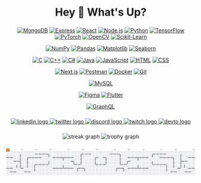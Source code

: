 <h1 align="center">Hey 👋 What's Up?</h1>

###

<div align="center">

  <!-- Core Stacks -->
  <a href="https://www.mongodb.com/" target="_blank" rel="noopener noreferrer"><img src="https://skillicons.dev/icons?i=mongodb" height="60" alt="MongoDB" /></a>
  <a href="https://expressjs.com/" target="_blank" rel="noopener noreferrer"><img src="https://skillicons.dev/icons?i=express" height="60" alt="Express" /></a>
  <a href="https://reactjs.org/" target="_blank" rel="noopener noreferrer"><img src="https://skillicons.dev/icons?i=react" height="60" alt="React" /></a>
  <a href="https://nodejs.org/" target="_blank" rel="noopener noreferrer"><img src="https://skillicons.dev/icons?i=nodejs" height="60" alt="Node.js" /></a>
  <a href="https://www.python.org/" target="_blank" rel="noopener noreferrer"><img src="https://skillicons.dev/icons?i=python" height="60" alt="Python" /></a>
  <a href="https://www.tensorflow.org/" target="_blank" rel="noopener noreferrer"><img src="https://skillicons.dev/icons?i=tensorflow" height="60" alt="TensorFlow" /></a>
  <a href="https://pytorch.org/" target="_blank" rel="noopener noreferrer"><img src="https://skillicons.dev/icons?i=pytorch" height="60" alt="PyTorch" /></a>
  <a href="https://opencv.org/" target="_blank" rel="noopener noreferrer"><img src="https://skillicons.dev/icons?i=opencv" height="60" alt="OpenCV" /></a>
  <a href="https://scikit-learn.org/" target="_blank" rel="noopener noreferrer"><img src="https://skillicons.dev/icons?i=sklearn" height="60" alt="Scikit-Learn" /></a>

  <!-- Data Science -->
  <a href="https://numpy.org/" target="_blank" rel="noopener noreferrer"><img src="https://cdn.jsdelivr.net/gh/devicons/devicon/icons/numpy/numpy-original.svg" height="60" alt="NumPy" /></a>
  <a href="https://pandas.pydata.org/" target="_blank" rel="noopener noreferrer"><img src="https://cdn.jsdelivr.net/gh/devicons/devicon/icons/pandas/pandas-original.svg" height="60" alt="Pandas" /></a>
  <a href="https://matplotlib.org/" target="_blank" rel="noopener noreferrer"><img src="https://cdn.jsdelivr.net/gh/devicons/devicon/icons/matplotlib/matplotlib-original.svg" height="60" alt="Matplotlib" /></a>
  <a href="https://seaborn.pydata.org/" target="_blank" rel="noopener noreferrer"><img src="https://img.icons8.com/color/480/seaborn.png" height="60" alt="Seaborn" /></a>

  <!-- Programming Languages -->
  <a href="https://en.wikipedia.org/wiki/C_(programming_language)" target="_blank" rel="noopener noreferrer"><img src="https://skillicons.dev/icons?i=c" height="60" alt="C" /></a>
  <a href="https://isocpp.org/" target="_blank" rel="noopener noreferrer"><img src="https://skillicons.dev/icons?i=cpp" height="60" alt="C++" /></a>
  <a href="https://learn.microsoft.com/en-us/dotnet/csharp/" target="_blank" rel="noopener noreferrer"><img src="https://skillicons.dev/icons?i=cs" height="60" alt="C#" /></a>
  <a href="https://www.java.com/" target="_blank" rel="noopener noreferrer"><img src="https://skillicons.dev/icons?i=java" height="60" alt="Java" /></a>
  <a href="https://developer.mozilla.org/en-US/docs/Web/JavaScript" target="_blank" rel="noopener noreferrer"><img src="https://skillicons.dev/icons?i=js" height="60" alt="JavaScript" /></a>
  <a href="https://developer.mozilla.org/en-US/docs/Web/HTML" target="_blank" rel="noopener noreferrer"><img src="https://skillicons.dev/icons?i=html" height="60" alt="HTML" /></a>
  <a href="https://developer.mozilla.org/en-US/docs/Web/CSS" target="_blank" rel="noopener noreferrer"><img src="https://skillicons.dev/icons?i=css" height="60" alt="CSS" /></a>

  <!-- Frameworks & Tools -->
  <a href="https://nextjs.org/" target="_blank" rel="noopener noreferrer"><img src="https://skillicons.dev/icons?i=nextjs" height="60" alt="Next.js" /></a>
  <a href="https://www.postman.com/" target="_blank" rel="noopener noreferrer"><img src="https://skillicons.dev/icons?i=postman" height="60" alt="Postman" /></a>
  <a href="https://www.docker.com/" target="_blank" rel="noopener noreferrer"><img src="https://skillicons.dev/icons?i=docker" height="60" alt="Docker" /></a>
  <a href="https://git-scm.com/" target="_blank" rel="noopener noreferrer"><img src="https://skillicons.dev/icons?i=git" height="60" alt="Git" /></a>

  <!-- Databases -->
  <a href="https://www.mysql.com/" target="_blank" rel="noopener noreferrer"><img src="https://skillicons.dev/icons?i=mysql" height="60" alt="MySQL" /></a>

  <!-- Design & Mobile -->
  <a href="https://www.figma.com/" target="_blank" rel="noopener noreferrer"><img src="https://skillicons.dev/icons?i=figma" height="60" alt="Figma" /></a>
  <a href="https://flutter.dev/" target="_blank" rel="noopener noreferrer"><img src="https://skillicons.dev/icons?i=flutter" height="60" alt="Flutter" /></a>

  <!-- APIs -->
  <a href="https://graphql.org/" target="_blank" rel="noopener noreferrer"><img src="https://skillicons.dev/icons?i=graphql" height="60" alt="GraphQL" /></a>
</div>

###

<div align="center">
  <a href="https://www.linkedin.com/in/YOUR-LINKEDIN" target="_blank" rel="noopener noreferrer">
    <img src="https://img.shields.io/static/v1?message=LinkedIn&logo=linkedin&label=&color=0077B5&logoColor=white&labelColor=&style=for-the-badge" height="25" alt="linkedin logo" />
  </a>
  <a href="https://twitter.com/YOUR-TWITTER" target="_blank" rel="noopener noreferrer">
    <img src="https://img.shields.io/static/v1?message=Twitter&logo=twitter&label=&color=1DA1F2&logoColor=white&labelColor=&style=for-the-badge" height="25" alt="twitter logo" />
  </a>
  <a href="https://discord.com/users/YOUR-DISCORD" target="_blank" rel="noopener noreferrer">
    <img src="https://img.shields.io/static/v1?message=Discord&logo=discord&label=&color=7289DA&logoColor=white&labelColor=&style=for-the-badge" height="25" alt="discord logo" />
  </a>
  <a href="https://twitch.tv/YOUR-TWITCH" target="_blank" rel="noopener noreferrer">
    <img src="https://img.shields.io/static/v1?message=Twitch&logo=twitch&label=&color=9146FF&logoColor=white&labelColor=&style=for-the-badge" height="25" alt="twitch logo" />
  </a>
  <a href="https://dev.to/YOUR-DEVTO" target="_blank" rel="noopener noreferrer">
    <img src="https://img.shields.io/static/v1?message=dev.to&logo=dev.to&label=&color=0A0A0A&logoColor=white&labelColor=&style=for-the-badge" height="25" alt="devto logo" />
  </a>
</div>

###

<div align="center">
  <img src="https://streak-stats.demolab.com?user=Maria-Bano&locale=en&mode=daily&theme=dracula&hide_border=false&border_radius=5" height="150" alt="streak graph" />
  <img src="https://github-profile-trophy.vercel.app/?username=Maria-Bano&theme=dracula&row=1&margin-w=8&margin-h=8&no-bg=false&no-frame=false" height="150" alt="trophy graph" />
</div>

###

<picture>
  <source media="(prefers-color-scheme: dark)" srcset="https://raw.githubusercontent.com/Maria-Bano/Maria-Bano/output/pacman-contribution-graph-dark.svg">
  <source media="(prefers-color-scheme: light)" srcset="https://raw.githubusercontent.com/Maria-Bano/Maria-Bano/output/pacman-contribution-graph.svg">
  <img alt="Pac-Man contribution graph" src="https://raw.githubusercontent.com/Maria-Bano/Maria-Bano/output/pacman-contribution-graph.svg">
</picture>
